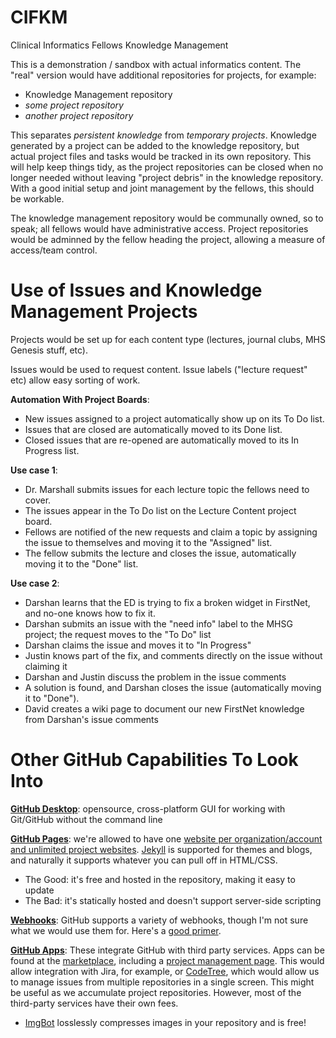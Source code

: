 # CIFKM
Clinical Informatics Fellows Knowledge Management

This is a demonstration / sandbox with actual informatics content. The "real" version would have additional repositories for projects, for example:
* Knowledge Management repository
* *some project repository*
* *another project repository*

This separates *persistent knowledge* from *temporary projects*. Knowledge generated by a project can be added to the knowledge repository, but actual project files and tasks would be tracked in its own repository. This will help keep things tidy, as the project repositories can be closed when no longer needed without leaving "project debris" in the knowledge repository. With a good initial setup and joint management by the fellows, this should be workable. 

The knowledge management repository would be communally owned, so to speak; all fellows would have administrative access. Project repositories would be adminned by the fellow heading the project, allowing a measure of access/team control. 

# Use of Issues and Knowledge Management Projects
Projects would be set up for each content type (lectures, journal clubs, MHS Genesis stuff, etc).

Issues would be used to request content. Issue labels ("lecture request" etc) allow easy sorting of work. 

**Automation With Project Boards**:
* New issues assigned to a project automatically show up on its To Do list.
* Issues that are closed are automatically moved to its Done list.
* Closed issues that are re-opened are automatically moved to its In Progress list.

**Use case 1**: 
* Dr. Marshall submits issues for each lecture topic the fellows need to cover. 
* The issues appear in the To Do list on the Lecture Content project board. 
* Fellows are notified of the new requests and claim a topic by assigning the issue to themselves and moving it to the "Assigned" list.
* The fellow submits the lecture and closes the issue, automatically moving it to the "Done" list.

**Use case 2**: 
* Darshan learns that the ED is trying to fix a broken widget in FirstNet, and no-one knows how to fix it.
* Darshan submits an issue with the "need info" label to the MHSG project; the request moves to the "To Do" list
* Darshan claims the issue and moves it to "In Progress"
* Justin knows part of the fix, and comments directly on the issue without claiming it
* Darshan and Justin discuss the problem in the issue comments
* A solution is found, and Darshan closes the issue (automatically moving it to "Done").
* David creates a wiki page to document our new FirstNet knowledge from Darshan's issue comments

# Other GitHub Capabilities To Look Into
**[GitHub Desktop](https://desktop.github.com/)**: opensource, cross-platform GUI for working with Git/GitHub without the command line

**[GitHub Pages](https://pages.github.com/)**: we're allowed to have one [website per organization/account and unlimited project websites](https://help.github.com/articles/user-organization-and-project-pages/). [Jekyll](https://help.github.com/articles/about-jekyll-themes-on-github/) is supported for themes and blogs, and naturally it supports whatever you can pull off in HTML/CSS.
* The Good: it's free and hosted in the repository, making it easy to update
* The Bad: it's statically hosted and doesn't support server-side scripting

**[Webhooks](https://developer.github.com/webhooks/)**: GitHub supports a variety of webhooks, though I'm not sure what we would use them for. Here's a [good primer](https://codeburst.io/whats-a-webhook-1827b07a3ffa). 

**[GitHub Apps](https://developer.github.com/apps/differences-between-apps/#about-github-apps/)**: These integrate GitHub with third party services. Apps can be found at the [marketplace](https://github.com/marketplace), including a [project management page](https://github.com/marketplace/category/project-management). This would allow integration with Jira, for example, or [CodeTree](https://github.com/marketplace/codetree), which would allow us to manage issues from multiple repositories in a single screen. This might be useful as we accumulate project repositories. However, most of the third-party services have their own fees.
* [ImgBot](https://github.com/marketplace/imgbot) losslessly compresses images in your repository and is free!
